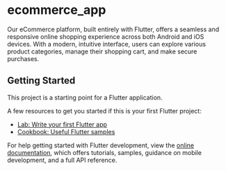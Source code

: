 # ecommerce_app

Our eCommerce platform, built entirely with Flutter, offers a seamless and responsive online shopping experience across both Android and iOS devices. With a modern, intuitive interface, users can explore various product categories, manage their shopping cart, and make secure purchases.

## Getting Started

This project is a starting point for a Flutter application.

A few resources to get you started if this is your first Flutter project:

- [Lab: Write your first Flutter app](https://docs.flutter.dev/get-started/codelab)
- [Cookbook: Useful Flutter samples](https://docs.flutter.dev/cookbook)

For help getting started with Flutter development, view the
[online documentation](https://docs.flutter.dev/), which offers tutorials,
samples, guidance on mobile development, and a full API reference.
